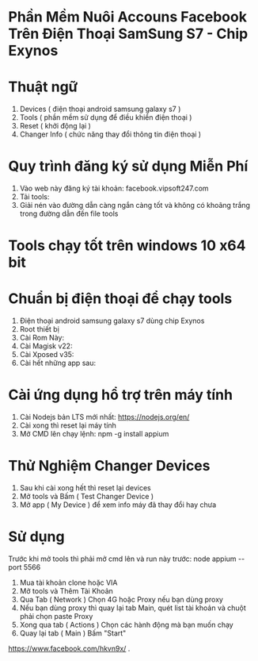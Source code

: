 # Phần Mềm Nuôi Accouns Facebook Trên Điện Thoại SamSung S7 - Chip Exynos

# Thuật ngữ
1. Devices ( điện thoại android samsung galaxy s7 )
2. Tools ( phần mềm sử dụng để điều khiển điện thoại )
3. Reset ( khởi động lại )
4. Changer Info ( chức năng thay đổi thông tin điện thoại )

# Quy trình đăng ký sử dụng Miễn Phí

1. Vào web này đăng ký tài khoản: facebook.vipsoft247.com
2. Tải tools:
3. Giải nén vào đường dẫn càng ngắn càng tốt và không có khoãng trắng trong đường dẫn đến file tools

# Tools chạy tốt trên windows 10 x64 bit

# Chuẩn bị điện thoại để chạy tools

1. Điện thoại android samsung galaxy s7 dùng chip Exynos
2. Root thiết bị
3. Cài Rom Này:
4. Cài Magisk v22:
5. Cài Xposed v35:
6. Cài hết những app sau:

# Cài ứng dụng hổ trợ trên máy tính

1. Cài Nodejs bản LTS mới nhất: https://nodejs.org/en/
2. Cài xong thì reset lại máy tính
3. Mở CMD lên chạy lệnh: npm -g install appium

# Thử Nghiệm Changer Devices

1. Sau khi cài xong hết thì reset lại devices
2. Mở tools và Bấm ( Test Changer Device )
3. Mở app ( My Device ) để xem info máy đã thay đổi hay chưa

# Sử dụng

Trước khi mở tools thì phải mở cmd lên và run này trước: node appium --port 5566

1. Mua tài khoản clone hoặc VIA
2. Mở tools và Thêm Tài Khoản
3. Qua Tab ( Network ) Chọn 4G hoặc Proxy nếu bạn dùng proxy 
4. Nếu bạn dùng proxy thì quay lại tab Main, quét list tài khoản và chuột phải chọn paste Proxy
5. Xong qua tab ( Actions ) Chọn các hành động mà bạn muốn chạy
6. Quay lại tab ( Main ) Bấm "Start"
























https://www.facebook.com/hkvn9x/
.
